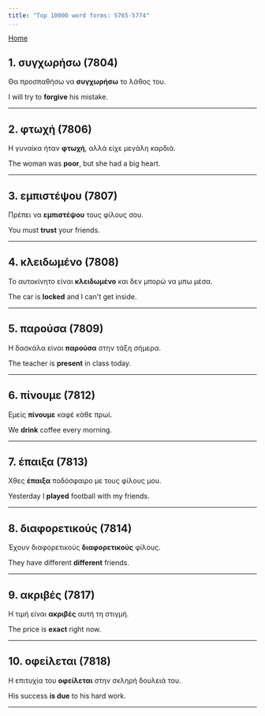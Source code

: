 ```yaml
---
title: "Top 10000 word forms: 5765-5774"
...
```


[Home](./) 

## 1. συγχωρήσω (7804)

Θα προσπαθήσω να **συγχωρήσω** το λάθος του.  

I will try to **forgive** his mistake.

---

## 2. φτωχή (7806)

Η γυναίκα ήταν **φτωχή**, αλλά είχε μεγάλη καρδιά.

The woman was **poor**, but she had a big heart.

---

## 3. εμπιστέψου (7807)

Πρέπει να **εμπιστέψου** τους φίλους σου.

You must **trust** your friends.

---

## 4. κλειδωμένο (7808)

Το αυτοκίνητο είναι **κλειδωμένο** και δεν μπορώ να μπω μέσα.  

The car is **locked** and I can't get inside.

---

## 5. παρούσα (7809)

Η δασκάλα είναι **παρούσα** στην τάξη σήμερα.  

The teacher is **present** in class today.

---

## 6. πίνουμε (7812)

Εμείς **πίνουμε** καφέ κάθε πρωί.

We **drink** coffee every morning.

---

## 7. έπαιξα (7813)

Χθες **έπαιξα** ποδόσφαιρο με τους φίλους μου.

Yesterday I **played** football with my friends.

---

## 8. διαφορετικούς (7814)

Έχουν διαφορετικούς **διαφορετικούς** φίλους.  

They have different **different** friends.

---

## 9. ακριβές (7817)

Η τιμή είναι **ακριβές** αυτή τη στιγμή.

The price is **exact** right now.

---

## 10. οφείλεται (7818)

Η επιτυχία του **οφείλεται** στην σκληρή δουλειά του.  

His success **is due** to his hard work.

---

